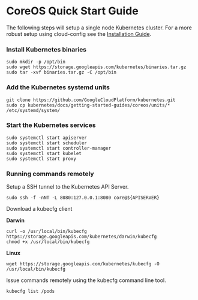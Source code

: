 # CoreOS Quick Start Guide

The following steps will setup a single node Kubernetes cluster. For a more robust setup using cloud-config see the [Installation Guide](docs/installation.md).

### Install Kubernetes binaries

```
sudo mkdir -p /opt/bin
sudo wget https://storage.googleapis.com/kubernetes/binaries.tar.gz
sudo tar -xvf binaries.tar.gz -C /opt/bin
```

### Add the Kubernetes systemd units

```
git clone https://github.com/GoogleCloudPlatform/kubernetes.git
sudo cp kubernetes/docs/getting-started-guides/coreos/units/* /etc/systemd/system/
```

### Start the Kubernetes services

```
sudo systemctl start apiserver
sudo systemctl start scheduler
sudo systemctl start controller-manager
sudo systemctl start kubelet
sudo systemctl start proxy
```

### Running commands remotely

Setup a SSH tunnel to the Kubernetes API Server.

```
sudo ssh -f -nNT -L 8080:127.0.0.1:8080 core@${APISERVER}
```

Download a kubecfg client

**Darwin**

```
curl -o /usr/local/bin/kubecfg https://storage.googleapis.com/kubernetes/darwin/kubecfg
chmod +x /usr/local/bin/kubecfg
```

**Linux**

```
wget https://storage.googleapis.com/kubernetes/kubecfg -O /usr/local/bin/kubecfg
```

Issue commands remotely using the kubecfg command line tool.

```
kubecfg list /pods
```
